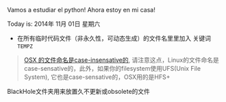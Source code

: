 Vamos a estudiar el python!
Ahora estoy en mi casa!

Today is:
2014年 11月 01日 星期六


* 在所有临时代码文件（非永久性，可动态生成）的文件名里里加入 关键词`TEMPZ`

> [OSX 的文件命名是case-insensative的](http://apple.stackexchange.com/questions/22297/is-bash-in-osx-case-insensitive), 请注意这点，Linux的文件命名是case-sensative的，此外，如果你的filesystem使用UFS(Unix File System), 它也是case-sensative的，OSX用的是HFS+

BlackHole文件夹用来放置久不更新或obsolete的文件
